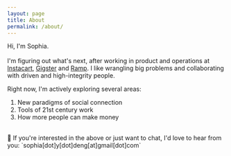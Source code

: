 ```yaml
---
layout: page
title: About
permalink: /about/
---
```


Hi, I'm Sophia. 
<br> <br>
I'm figuring out what's next, after working in product and operations at <a href="http://instacart.com/">Instacart</a>, <a href="https://gigster.com/">Gigster</a> and <a href="https://ramp.com/">Ramp</a>.  I like wrangling big problems and collaborating with driven and high-integrity people.  

Right now, I'm actively exploring several areas:
<ol>
  <li> New paradigms of social connection </li>
  <li> Tools of 21st century work </li>
  <li> How more people can make money </li>
</ol>
<br>
💌 If you're interested in the above or just want to chat, I'd love to hear from you:  `sophia[dot]y[dot]deng[at]gmail[dot]com`
